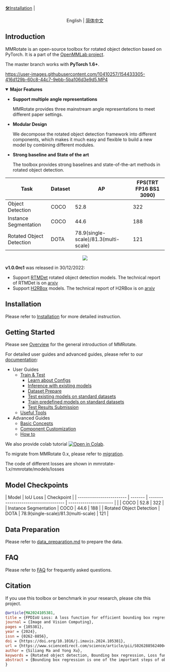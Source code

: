 [🛠️Installation](https://mmrotate.readthedocs.io/en/1.x/install.html) |

<!--中/英 文档切换-->

<div align="center">

English | [简体中文](README_zh-CN.md)

</div>

## Introduction

MMRotate is an open-source toolbox for rotated object detection based on PyTorch.
It is a part of the [OpenMMLab project](https://github.com/open-mmlab).

The master branch works with **PyTorch 1.6+**.

https://user-images.githubusercontent.com/10410257/154433305-416d129b-60c8-44c7-9ebb-5ba106d3e9d5.MP4

<details open>
<summary><b>Major Features</b></summary>

- **Support multiple angle representations**

  MMRotate provides three mainstream angle representations to meet different paper settings.

- **Modular Design**

  We decompose the rotated object detection framework into different components,
  which makes it much easy and flexible to build a new model by combining different modules.

- **Strong baseline and State of the art**

  The toolbox provides strong baselines and state-of-the-art methods in rotated object detection.

</details>


| Task                     | Dataset | AP                                   | FPS(TRT FP16 BS1 3090) |
| ------------------------ | ------- | ------------------------------------ | ---------------------- |
| Object Detection         | COCO    | 52.8                                 | 322                    |
| Instance Segmentation    | COCO    | 44.6                                 | 188                    |
| Rotated Object Detection | DOTA    | 78.9(single-scale)/81.3(multi-scale) | 121                    |

<div align=center>
<img src="https://user-images.githubusercontent.com/12907710/208044554-1e8de6b5-48d8-44e4-a7b5-75076c7ebb71.png"/>
</div>

**v1.0.0rc1** was released in 30/12/2022:

- Support [RTMDet](configs/rotated_rtmdet) rotated object detection models. The technical report of RTMDet is on [arxiv](https://arxiv.org/abs/2212.07784)
- Support [H2RBox](configs/h2rbox) models. The technical report of H2RBox is on [arxiv](https://arxiv.org/abs/2210.06742)

## Installation

Please refer to [Installation](https://mmrotate.readthedocs.io/en/1.x/get_started.html) for more detailed instruction.

## Getting Started

Please see [Overview](https://mmrotate.readthedocs.io/en/1.x/overview.html) for the general introduction of MMRotate.

For detailed user guides and advanced guides, please refer to our [documentation](https://mmrotate.readthedocs.io/en/1.x/):

- User Guides
  - [Train & Test](https://mmrotate.readthedocs.io/en/1.x/user_guides/index.html#train-test)
    - [Learn about Configs](https://mmrotate.readthedocs.io/en/1.x/user_guides/config.html)
    - [Inference with existing models](https://mmrotate.readthedocs.io/en/1.x/user_guides/inference.html)
    - [Dataset Prepare](https://mmrotate.readthedocs.io/en/1.x/user_guides/dataset_prepare.html)
    - [Test existing models on standard datasets](https://mmrotate.readthedocs.io/en/1.x/user_guides/train_test.html)
    - [Train predefined models on standard datasets](https://mmrotate.readthedocs.io/en/1.x/user_guides/train_test.html)
    - [Test Results Submission](https://mmrotate.readthedocs.io/en/1.x/user_guides/test_results_submission.html)
  - [Useful Tools](https://mmrotate.readthedocs.io/en/1.x/user_guides/index.html#useful-tools)
- Advanced Guides
  - [Basic Concepts](https://mmrotate.readthedocs.io/en/1.x/advanced_guides/index.html#basic-concepts)
  - [Component Customization](https://mmrotate.readthedocs.io/en/1.x/advanced_guides/index.html#component-customization)
  - [How to](https://mmrotate.readthedocs.io/en/1.x/advanced_guides/index.html#how-to)

We also provide colab tutorial [![Open in Colab](https://colab.research.google.com/assets/colab-badge.svg)](demo/MMRotate_Tutorial.ipynb).

To migrate from MMRotate 0.x, please refer to [migration](https://mmrotate.readthedocs.io/en/1.x/migration.html).

The code of different losses are shown in mmrotate-1.x/mmrotate/models/losses


## Model Checkpoints
| Model                    | IoU Loss |   Checkpoint                                                 |
| ------------------------ | ------- | ------------------------------------ | ---------------------- |
|      | COCO    | 52.8                                 | 322                    |
| Instance Segmentation    | COCO    | 44.6                                 | 188                    |
| Rotated Object Detection | DOTA    | 78.9(single-scale)/81.3(multi-scale) | 121                    |

## Data Preparation

Please refer to [data_preparation.md](tools/data/README.md) to prepare the data.

## FAQ

Please refer to [FAQ](docs/en/notes/faq.md) for frequently asked questions.

## Citation

If you use this toolbox or benchmark in your research, please cite this project.

```bibtex
@article{MA2024105381,
title = {FPDIoU Loss: A loss function for efficient bounding box regression of rotated object detection},
journal = {Image and Vision Computing},
pages = {105381},
year = {2024},
issn = {0262-8856},
doi = {https://doi.org/10.1016/j.imavis.2024.105381},
url = {https://www.sciencedirect.com/science/article/pii/S0262885624004864},
author = {Siliang Ma and Yong Xu},
keywords = {Rotated object detection, Bounding box regression, Loss function, Minimum points distance},
abstract = {Bounding box regression is one of the important steps of object detection. However, rotation detectors often involve a more complicated loss based on SkewIoU which is unfriendly to gradient-based training. Most of the existing loss functions for rotated object detection calculate the difference between two bounding boxes only focus on the deviation of area or each points distance (e.g., LSmooth−L1, LRotatedIoU and LPIoU). The calculation process of some loss functions is extremely complex (e.g. LKFIoU). In order to improve the efficiency and accuracy of bounding box regression for rotated object detection, we proposed a novel metric for arbitrary shapes comparison based on minimum points distance, which takes most of the factors from existing loss functions for rotated object detection into account, i.e., the overlap or nonoverlapping area, the central points distance and the rotation angle. We also proposed a loss function called LFPDIoU based on four points distance for accurate bounding box regression focusing on faster and high quality anchor boxes. In the experiments, FPDIoU loss has been applied to state-of-the-art rotated object detection (e.g., RTMDET, H2RBox) models training with three popular benchmarks of rotated object detection including DOTA, DIOR, HRSC2016 and two benchmarks of arbitrary orientation scene text detection including ICDAR 2017 RRC-MLT and ICDAR 2019 RRC-MLT, which achieves better performance than existing loss functions.}
}
```
